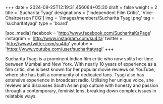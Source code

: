 +++
date = 2024-09-25T12:19:31.456064+05:30
draft = false
weight = 2
title = 'Sucharita Tyagi'
designations = ['Independent Film Critic', 'Vice-Chairperson FCG']
img = '/images/members/Sucharita Tyagi.png'
tag = 'sucharitatyagi'
type = 'board'

[soc_media]
facebook = 'http://www.facebook.com/SucharitaKaPage'
instagram = 'http://www.instagram.com/su4ita'
twitter = 'http://www.twitter.com/su4ita'
youtube = 'https://www.youtube.com/user/sucharitatyagi'
+++

Sucharita Tyagi is a prominent Indian film critic who now splits her time between Mumbai and New York. With nearly 10 years of experience as a film critic, she is best known for her popular movie reviews on YouTube, where she has built a community of dedicated fans. Tyagi also has extensive experience in broadcast radio. Utilising her unique voice, she reviews and discusses South Asian pop culture with honesty and passion through a contemporary, feminist lens, breaking down complex issues in relatable ways.
